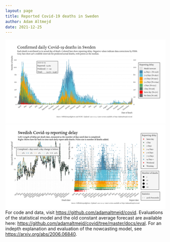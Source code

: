 ```yaml
---
layout: page
title: Reported Covid-19 deaths in Sweden
author: Adam Altmejd
date: 2021-12-25
---
```


![Graph of Swedish Covid-19 deaths with reporting delay.](deaths_lag_sweden_2021-12-25.png "Swedish Covid-19 deaths.")
![Graph of Swedish Covid-19 reporting delay in daily deaths.](lag_trend_sweden_2021-12-25.png "Trend in Swedish Covid-19 mortality reporting delay.")
For code and data, visit <https://github.com/adamaltmejd/covid>.
Evaluations of the statistical model and the old constant average forecast are available here: <https://github.com/adamaltmejd/covid/tree/master/docs/eval>.
For an indepth explanation and evaluation of the nowcasting model, see <https://arxiv.org/abs/2006.06840>.

